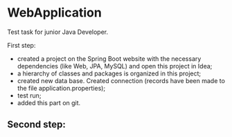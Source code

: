 # WebApplication
Test task for junior Java Developer.

First step: 
- created a project on the Spring Boot website with the necessary dependencies (like Web, JPA, MySQL) and open this project in Idea;
- a hierarchy of classes and packages is organized in this project;
- created new data base. Created connection (records have been made to the file application.properties);
- test run;
- added this part on git.

Second step:
- 
